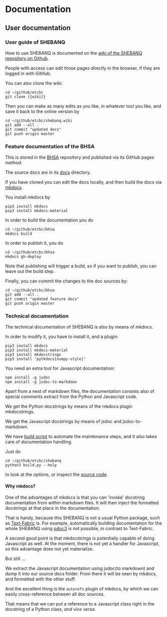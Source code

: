 # Documentation

## User documentation

### User guide of SHEBANQ

How to use SHEBANQ is documented on the
[wiki of the SHEBANQ repository on Github]({{wiki}}).

People with access can edit those pages directly in the browser, if they are logged
in with GitHub.

You can also clone the wiki:

```
cd ~/github/etcbc
git clone {{wiki}}
```

Then you can make as many edits as you like, in whatever tool you like,
and save it back to the online version by

```
cd ~/github/etcbc/shebanq.wiki
git add --all .
git commit "updated docs"
git push origin master
```

### Feature documentation of the BHSA

This is stored in the [BHSA]({{bhsa}}) repository and published
via its GitHub pages method.

The source docs are in its
[docs]({{bhsa}}/tree/master/docs) directory.

If you have cloned you can edit the docs locally,
and then build the docs via [mkdocs]({{mkdocs}}).

You install mkdocs by

```
pip3 install mkdocs
pip3 install mkdocs-material
```

In order to build the documentation you do

```
cd ~/github/etcbc/bhsa
mkdocs build
```

In order to publish it, you do

```
cd ~/github/etcbc/bhsa
mkdocs gh-deploy
```

Note that publishing will trigger a build, so if you want to publish,
you can leave out the build step.

Finally, you can commit the changes to the doc sources by:

```
cd ~/github/etcbc/bhsa
git add --all .
git commit "updated feature docs"
git push origin master
```

### Technical documentation

The technical documentation of SHEBANQ is also by means of mkdocs.

In order to modify it, you have to install it, and a plugin:

```
pip3 install mkdocs
pip3 install mkdocs-material
pip3 install mkdocstrings
pip3 install 'pytkdocs[numpy-style]'
```

You need an extra tool for Javascript documentation:

```
npm install -g jsdoc
npm install -g jsdoc-to-markdown
```

Apart from a nest of markdown files, the documentation consists also
of special comments extract from the Python and Javascript code.

We get the Python docstrings by means of the mkdocs plugin mkdocstrings.

We get the Javascript docstrings by means of jsdoc and jsdoc-to-markdown.

We have [build script](maintenance.md#operation) to automate the maintenance steps,
and it also takes care of documentation handling.

Just do 

```
cd ~/github/etcbc/shebanq
python3 build.py --help
```

to look at the options, or inspect the
[source code]({{repo}}/blob/master/build.py).

#### Why mkdocs?

One of the advantages of mkdocs is that you can 'invoke' docstring documentation
from within markdown files. It will then inject the formatted docstrings
at that place in the documentation.

That is handy, because this SHEBANQ is not a usual Python package, such as
[Text-Fabric]({{textfabric}}) is.
For example, automatically building documentation for the whole SHEBANQ using
[pdoc3]({{pdoc3}}) is not possible, in contrast to Text-Fabric.

A second good point is that mkdocstrings is potentially capable of
doing Javascript as well.
At the moment, there is not yet a handler for Javascript, so this advantage
does not yet materialize.

But still ...

We extract the Javascript documentation using jsdoc(to markdown) and
dump it into our source docs folder.
From there it will be seen by mkdocs, and formatted with the other stuff.

And the excellent thing is the `autorefs` plugin of mkdocs, by which
we can easily cross-reference between all doc sources.

That means that we can put a reference to a Javascript class right in the docstring
of a Python class, *and vice versa*.
